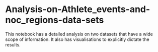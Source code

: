 # Analysis-on-Athlete_events-and-noc_regions-data-sets
This notebook has a detailed analysis on two datasets that have a wide scope of information. It also has visualisations to explicitly dictate the results.  
